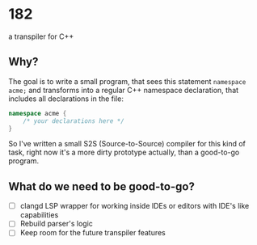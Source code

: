 # 182 
a transpiler for C++

## Why?
The goal is to write a small program, that sees this statement `namespace acme;`
and transforms into a regular C++ namespace declaration, that includes all declarations in the file:
```cpp
namespace acme {
    /* your declarations here */
}
```
So I've written a small S2S (Source-to-Source) compiler for this kind of task, 
right now it's a more dirty prototype actually, than a good-to-go program.

## What do we need to be good-to-go?
- [ ] clangd LSP wrapper for working inside IDEs or editors with IDE's like capabilities
- [ ] Rebuild parser's logic
- [ ] Keep room for the future transpiler features
